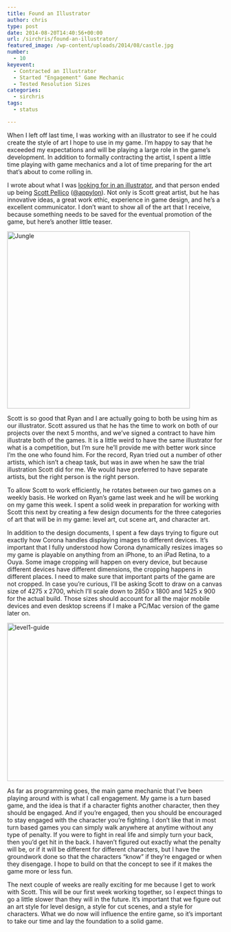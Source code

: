 ```yaml
---
title: Found an Illustrator
author: chris
type: post
date: 2014-08-20T14:40:56+00:00
url: /sirchris/found-an-illustrator/
featured_image: /wp-content/uploads/2014/08/castle.jpg
number:
  - 10
keyevent:
  - Contracted an Illustrator
  - Started "Engagement" Game Mechanic
  - Tested Resolution Sizes
categories:
  - sirchris
tags:
  - status

---
```

When I left off last time, I was working with an illustrator to see if he could create the style of art I hope to use in my game. I&#8217;m happy to say that he exceeded my expectations and will be playing a large role in the game&#8217;s development. In addition to formally contracting the artist, I spent a little time playing with game mechanics and a lot of time preparing for the art that&#8217;s about to come rolling in.
<!--more-->

I wrote about what I was [looking for in an illustrator][1], and that person ended up being [Scott Pellico][2] ([@appylon][3]). Not only is Scott great artist, but he has innovative ideas, a great work ethic, experience in game design, and he&#8217;s a excellent communicator. I don&#8217;t want to show all of the art that I receive, because something needs to be saved for the eventual promotion of the game, but here&#8217;s another little teaser.

<div class="inlineimg">
  <img src="/wp-content/uploads/2014/08/Jungle-1.jpg" alt="Jungle" width="425" height="412" class="alignnone size-full wp-image-983" srcset="/wp-content/uploads/2014/08/Jungle-1.jpg 850w, /wp-content/uploads/2014/08/Jungle-1-300x291.jpg 300w, /wp-content/uploads/2014/08/Jungle-1-768x745.jpg 768w" sizes="(max-width: 425px) 100vw, 425px" />
</div>

Scott is so good that Ryan and I are actually going to both be using him as our illustrator. Scott assured us that he has the time to work on both of our projects over the next 5 months, and we&#8217;ve signed a contract to have him illustrate both of the games. It is a little weird to have the same illustrator for what is a competition, but I&#8217;m sure he&#8217;ll provide me with better work since I&#8217;m the one who found him. For the record, Ryan tried out a number of other artists, which isn&#8217;t a cheap task, but was in awe when he saw the trial illustration Scott did for me. We would have preferred to have separate artists, but the right person is the right person.

To allow Scott to work efficiently, he rotates between our two games on a weekly basis. He worked on Ryan&#8217;s game last week and he will be working on my game this week. I spent a solid week in preparation for working with Scott this next by creating a few design documents for the three categories of art that will be in my game: level art, cut scene art, and character art.

In addition to the design documents, I spent a few days trying to figure out exactly how Corona handles displaying images to different devices. It&#8217;s important that I fully understood how Corona dynamically resizes images so my game is playable on anything from an iPhone, to an iPad Retina, to a Ouya. Some image cropping will happen on every device, but because different devices have different dimensions, the cropping happens in different places. I need to make sure that important parts of the game are not cropped. In case you&#8217;re curious, I&#8217;ll be asking Scott to draw on a canvas size of 4275 x 2700, which I&#8217;ll scale down to 2850 x 1800 and 1425 x 900 for the actual build. Those sizes should account for all the major mobile devices and even desktop screens if I make a PC/Mac version of the game later on.

<div class="inlineimg">
  <img src="/wp-content/uploads/2014/08/level1-guide-1-1024x604.png" alt="level1-guide" width="625" height="368" class="alignnone size-large wp-image-985" />
</div>

As far as programming goes, the main game mechanic that I&#8217;ve been playing around with is what I call engagement. My game is a turn based game, and the idea is that if a character fights another character, then they should be engaged. And if you&#8217;re engaged, then you should be encouraged to stay engaged with the character you&#8217;re fighting. I don&#8217;t like that in most turn based games you can simply walk anywhere at anytime without any type of penalty. If you were to fight in real life and simply turn your back, then you&#8217;d get hit in the back. I haven&#8217;t figured out exactly what the penalty will be, or if it will be different for different characters, but I have the groundwork done so that the characters &#8220;know&#8221; if they&#8217;re engaged or when they disengage. I hope to build on that the concept to see if it makes the game more or less fun.

The next couple of weeks are really exciting for me because I get to work with Scott. This will be our first week working together, so I expect things to go a little slower than they will in the future. It&#8217;s important that we figure out an art style for level design, a style for cut scenes, and a style for characters. What we do now will influence the entire game, so it&#8217;s important to take our time and lay the foundation to a solid game.

 [1]: http://battleofbrothers.com/sirchris/what-im-looking-for-in-an-illustrator
 [2]: http://appylon.weebly.com
 [3]: https://twitter.com/Appylon